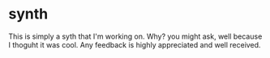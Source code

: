 # synth

This is simply a syth that I'm working on. 
Why? you might ask, well because I thoguht it was cool.
Any feedback is highly appreciated and well received. 
